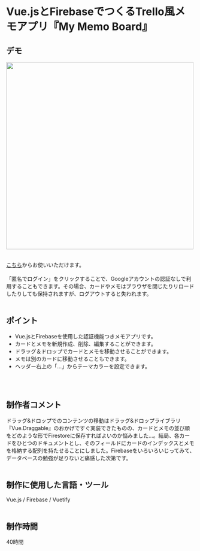 # Vue.jsとFirebaseでつくるTrello風メモアプリ『My Memo Board』

## デモ
<img src="https://user-images.githubusercontent.com/59694183/83400616-1ece8500-a43e-11ea-9c18-a6e440b6f4f9.gif" width="500">
<br>
<br>

[こちら](https://draggable-memo-app-foolish-pine.netlify.app/)からお使いいただけます。
<br>
<br>
「匿名でログイン」をクリックすることで、Googleアカウントの認証なしで利用することもできます。その場合、カードやメモはブラウザを閉じたりリロードしたりしても保持されますが、ログアウトすると失われます。
<br>
<br>

## ポイント
- Vue.jsとFirebaseを使用した認証機能つきメモアプリです。
- カードとメモを新規作成、削除、編集することができます。
- ドラッグ＆ドロップでカードとメモを移動させることができます。
- メモは別のカードに移動させることもできます。
- ヘッダー右上の「…」からテーマカラーを設定できます。
<br>
<br>

## 制作者コメント
ドラッグ&ドロップでのコンテンツの移動はドラッグ&ドロップライブラリ『Vue.Draggable』のおかげですぐ実装できたものの、カードとメモの並び順をどのような形でFirestoreに保存すればよいのか悩みました…。結局、各カードをひとつのドキュメントとし、そのフィールドにカードのインデックスとメモを格納する配列を持たせることにしました。Firebaseをいろいろいじってみて、データベースの勉強が足りないと痛感した次第です。
<br>
<br>

## 制作に使用した言語・ツール
Vue.js / Firebase / Vuetify
<br>
<br>

## 制作時間
40時間
<br>
<br>



